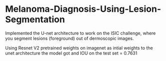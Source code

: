 # Melanoma-Diagnosis-Using-Lesion-Segmentation
Implemented the U-net architecture to work on the ISIC challenge, where you segment lesions (foreground) out of dermoscopic images.

Using Resnet V2 pretrained weights on imagenet as intial weights to the unet architecture the model got and IOU on the test set = 0.7631
